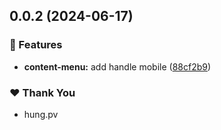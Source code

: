 ## 0.0.2 (2024-06-17)

### 🚀 Features

- **content-menu:** add handle mobile ([88cf2b9](https://github.com/hung4564/vue-library/commit/88cf2b9))

### ❤️ Thank You

- hung.pv
